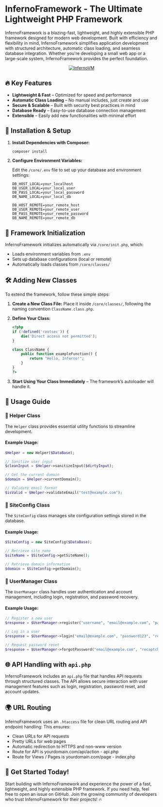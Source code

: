 # InfernoFramework - The Ultimate Lightweight PHP Framework

InfernoFramework is a blazing-fast, lightweight, and highly extensible PHP framework designed for modern web development. Built with efficiency and flexibility in mind, InfernoFramework simplifies application development with structured architecture, automatic class loading, and seamless database integration. Whether you're developing a small web app or a large-scale system, InfernoFramework provides the perfect foundation.

<p align="center">
  <a href="https://infernovm.net">
    <img src="https://i.imgur.com/l5cRB9s.gif" alt="InfernoVM">
  </a>
</p>


## 🔥 Key Features

- **Lightweight & Fast** – Optimized for speed and performance
- **Automatic Class Loading** – No manual includes, just create and use
- **Secure & Scalable** – Built with security best practices in mind
- **Database Ready** – Easy-to-use database connection management
- **Extensible** – Easily add new functionalities with minimal effort

## 🚀 Installation & Setup

1. **Install Dependencies with Composer:**
   
   ```sh
   composer install
   ```
3. **Configure Environment Variables:**
   
   Edit the `/core/.env` file to set up your database and environment settings:
   
   ```env
   DB_HOST_LOCAL=your_localhost
   DB_USER_LOCAL=your_local_user
   DB_PASS_LOCAL=your_local_password
   DB_NAME_LOCAL=your_local_db

   DB_HOST_REMOTE=your_remote_host
   DB_USER_REMOTE=your_remote_user
   DB_PASS_REMOTE=your_remote_password
   DB_NAME_REMOTE=your_remote_db
   ```

## 🔧 Framework Initialization
InfernoFramework initializes automatically via `/core/init.php`, which:

- Loads environment variables from `.env`
- Sets up database configurations (local or remote)
- Automatically loads classes from `/core/classes/`

## 🛠 Adding New Classes

To extend the framework, follow these simple steps:

1. **Create a New Class File:** Place it inside `/core/classes/`, following the naming convention `ClassName.class.php`.
2. **Define Your Class:**
   ```php
   <?php
   if (!defined('rootsec')) {
       die('Direct access not permitted');
   }

   class ClassName {
       public function exampleFunction() {
           return "Hello, Inferno!";
       }
   }
   ?>
   ```
   
3. **Start Using Your Class Immediately** – The framework’s autoloader will handle it.

## 📌 Usage Guide
### 🔹 Helper Class
The `Helper` class provides essential utility functions to streamline development.

#### Example Usage:

```php
$Helper = new Helper($DataBase);

// Sanitize user input
$cleanInput = $Helper->sanitizeInput($dirtyInput);

// Get the current domain
$domain = $Helper->currentDomain();

// Validate email format
$isValid = $Helper->validateEmail("test@example.com");
```

### 🔹 SiteConfig Class
The `SiteConfig` class manages site configuration settings stored in the database.
#### Example Usage:
```php
$SiteConfig = new SiteConfig($DataBase);

// Retrieve site name
$siteName = $SiteConfig->getSiteName();

// Retrieve domain information
$domain = $SiteConfig->getDomain();
```

### 🔹 UserManager Class
The `UserManager` class handles user authentication and account management, including login, registration, and password recovery.
#### Example Usage:
```php
// Register a new user
$response = $UserManager->register("username", "email@example.com", "password123", "recaptcha_token");

// Log in a user
$response = $UserManager->login("email@example.com", "password123", "recaptcha_token");

// Request password reset
$response = $UserManager->forgotPassword("email@example.com", "recaptcha_token");
```

## 🌐 API Handling with `api.php`

InfernoFramework includes an `api.php` file that handles API requests through structured classes. The API allows secure interaction with user management features such as login, registration, password reset, and account updates.

## 🌍 URL Routing

InfernoFramework uses an `.htaccess` file for clean URL routing and API endpoint handling:
This ensures:

- Clean URLs for API requests
- Pretty URLs for web pages
- Automatic redirection to HTTPS and non-www version
- Route for API is yourdomain.com/api/action - api.php
- Route for Views / Pages is yourdomain.com/page - index.php



## 🔗 Get Started Today!

Start building with InfernoFramework and experience the power of a fast, lightweight, and highly extensible PHP framework. If you need help, feel free to open an issue on GitHub. Join the growing community of developers who trust InfernoFramework for their projects! 🔥

